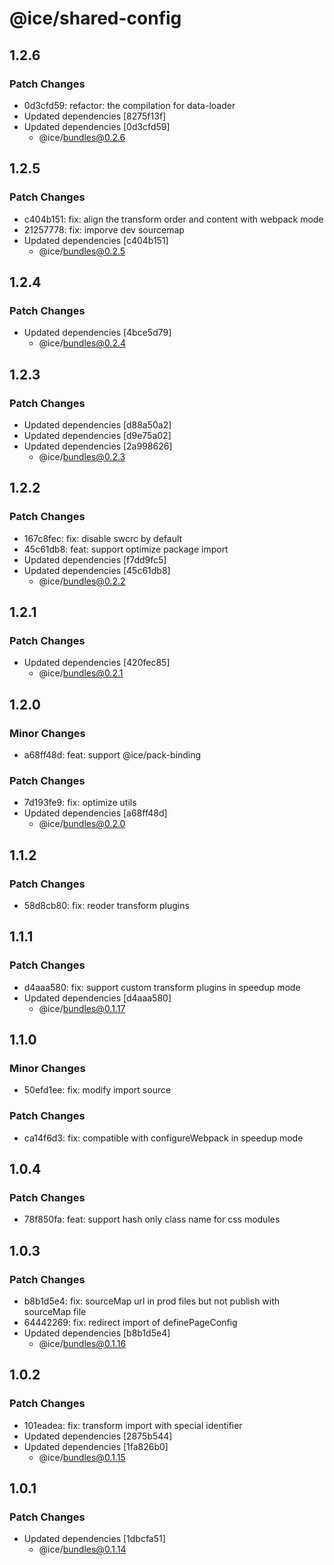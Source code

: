 # @ice/shared-config

## 1.2.6

### Patch Changes

- 0d3cfd59: refactor: the compilation for data-loader
- Updated dependencies [8275f13f]
- Updated dependencies [0d3cfd59]
  - @ice/bundles@0.2.6

## 1.2.5

### Patch Changes

- c404b151: fix: align the transform order and content with webpack mode
- 21257778: fix: imporve dev sourcemap
- Updated dependencies [c404b151]
  - @ice/bundles@0.2.5

## 1.2.4

### Patch Changes

- Updated dependencies [4bce5d79]
  - @ice/bundles@0.2.4

## 1.2.3

### Patch Changes

- Updated dependencies [d88a50a2]
- Updated dependencies [d9e75a02]
- Updated dependencies [2a998626]
  - @ice/bundles@0.2.3

## 1.2.2

### Patch Changes

- 167c8fec: fix: disable swcrc by default
- 45c61db8: feat: support optimize package import
- Updated dependencies [f7dd9fc5]
- Updated dependencies [45c61db8]
  - @ice/bundles@0.2.2

## 1.2.1

### Patch Changes

- Updated dependencies [420fec85]
  - @ice/bundles@0.2.1

## 1.2.0

### Minor Changes

- a68ff48d: feat: support @ice/pack-binding

### Patch Changes

- 7d193fe9: fix: optimize utils
- Updated dependencies [a68ff48d]
  - @ice/bundles@0.2.0

## 1.1.2

### Patch Changes

- 58d8cb80: fix: reoder transform plugins

## 1.1.1

### Patch Changes

- d4aaa580: fix: support custom transform plugins in speedup mode
- Updated dependencies [d4aaa580]
  - @ice/bundles@0.1.17

## 1.1.0

### Minor Changes

- 50efd1ee: fix: modify import source

### Patch Changes

- ca14f6d3: fix: compatible with configureWebpack in speedup mode

## 1.0.4

### Patch Changes

- 78f850fa: feat: support hash only class name for css modules

## 1.0.3

### Patch Changes

- b8b1d5e4: fix: sourceMap url in prod files but not publish with sourceMap file
- 64442269: fix: redirect import of definePageConfig
- Updated dependencies [b8b1d5e4]
  - @ice/bundles@0.1.16

## 1.0.2

### Patch Changes

- 101eadea: fix: transform import with special identifier
- Updated dependencies [2875b544]
- Updated dependencies [1fa826b0]
  - @ice/bundles@0.1.15

## 1.0.1

### Patch Changes

- Updated dependencies [1dbcfa51]
  - @ice/bundles@0.1.14
